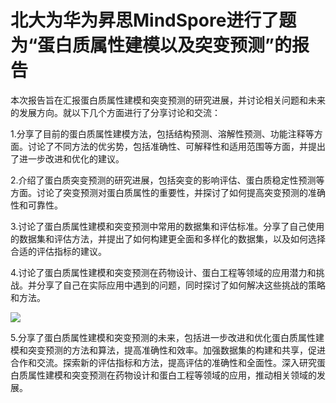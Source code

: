 # 北大为华为昇思MindSpore进行了题为“蛋白质属性建模以及突变预测”的报告

本次报告旨在汇报蛋白质属性建模和突变预测的研究进展，并讨论相关问题和未来的发展方向。就以下几个方面进行了分享讨论和交流：

1.分享了目前的蛋白质属性建模方法，包括结构预测、溶解性预测、功能注释等方面。讨论了不同方法的优劣势，包括准确性、可解释性和适用范围等方面，并提出了进一步改进和优化的建议。

2.介绍了蛋白质突变预测的研究进展，包括突变的影响评估、蛋白质稳定性预测等方面。讨论了突变预测对蛋白质属性的重要性，并探讨了如何提高突变预测的准确性和可靠性。

3.讨论了蛋白质属性建模和突变预测中常用的数据集和评估标准。分享了自己使用的数据集和评估方法，并提出了如何构建更全面和多样化的数据集，以及如何选择合适的评估指标的建议。

4.讨论了蛋白质属性建模和突变预测在药物设计、蛋白工程等领域的应用潜力和挑战。并分享了自己在实际应用中遇到的问题，同时探讨了如何解决这些挑战的策略和方法。


![](https://pic.imgdb.cn/item/65f121a09f345e8d03c3f910.png)

5.分享了蛋白质属性建模和突变预测的未来，包括进一步改进和优化蛋白质属性建模和突变预测的方法和算法，提高准确性和效率。加强数据集的构建和共享，促进合作和交流。探索新的评估指标和方法，提高评估的准确性和全面性。深入研究蛋白质属性建模和突变预测在药物设计和蛋白工程等领域的应用，推动相关领域的发展。

